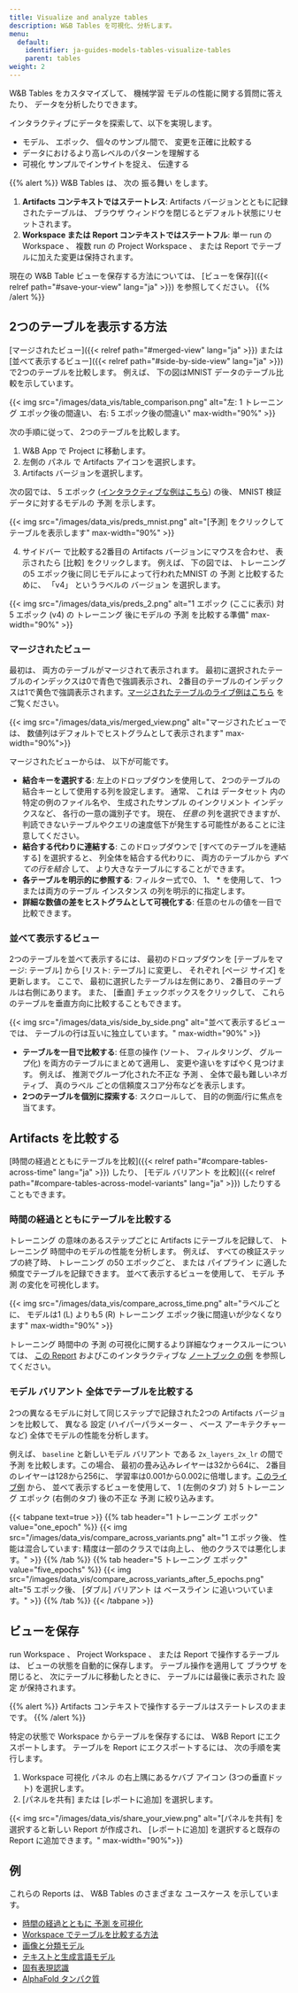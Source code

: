 ```yaml
---
title: Visualize and analyze tables
description: W&B Tables を可視化、分析します。
menu:
  default:
    identifier: ja-guides-models-tables-visualize-tables
    parent: tables
weight: 2
---
```


W&B Tables をカスタマイズして、 機械学習 モデルの性能に関する質問に答えたり、 データを分析したりできます。

インタラクティブにデータを探索して、以下を実現します。

* モデル、 エポック、 個々のサンプル間で、 変更を正確に比較する
* データにおけるより高レベルのパターンを理解する
* 可視化 サンプルでインサイトを捉え、 伝達する

{{% alert %}}
W&B Tables は、 次の 振る舞い をします。
1. **Artifacts コンテキストではステートレス**: Artifacts バージョンとともに記録されたテーブルは、 ブラウザ ウィンドウを閉じるとデフォルト状態にリセットされます。
2. **Workspace または Report コンテキストではステートフル**: 単一 run の Workspace 、 複数 run の Project Workspace 、 または Report でテーブルに加えた変更は保持されます。

現在の W&B Table ビューを保存する方法については、 [ビューを保存]({{< relref path="#save-your-view" lang="ja" >}}) を参照してください。
{{% /alert %}}

## 2つのテーブルを表示する方法
[マージされたビュー]({{< relref path="#merged-view" lang="ja" >}}) または [並べて表示するビュー]({{< relref path="#side-by-side-view" lang="ja" >}}) で2つのテーブルを比較します。 例えば、 下の図はMNIST データのテーブル比較を示しています。

{{< img src="/images/data_vis/table_comparison.png" alt="左: 1 トレーニング エポック後の間違い、 右: 5 エポック後の間違い" max-width="90%" >}}

次の手順に従って、 2つのテーブルを比較します。

1. W&B App で Project に移動します。
2. 左側の パネル で Artifacts アイコンを選択します。
3. Artifacts バージョンを選択します。

次の図では、 5 エポック ([インタラクティブな例はこちら](https://wandb.ai/stacey/mnist-viz/artifacts/predictions/baseline/d888bc05719667811b23/files/predictions.table.json)) の後、 MNIST 検証データに対するモデルの 予測 を示します。

{{< img src="/images/data_vis/preds_mnist.png" alt="[予測] をクリックしてテーブルを表示します" max-width="90%" >}}

4. サイドバー で比較する2番目の Artifacts バージョンにマウスを合わせ、 表示されたら [比較] をクリックします。 例えば、 下の図では、 トレーニング の5 エポック後に同じモデルによって行われたMNIST の 予測 と比較するために、 「v4」 というラベルの バージョン を選択します。

{{< img src="/images/data_vis/preds_2.png" alt="1 エポック (ここに表示) 対 5 エポック (v4) の トレーニング 後にモデルの 予測 を比較する準備" max-width="90%" >}}

### マージされたビュー

最初は、 両方のテーブルがマージされて表示されます。 最初に選択されたテーブルのインデックスは0で青色で強調表示され、 2番目のテーブルのインデックスは1で黄色で強調表示されます。[マージされたテーブルのライブ例はこちら](https://wandb.ai/stacey/mnist-viz/artifacts/predictions/baseline/d888bc05719667811b23/files/predictions.table.json#7dd0cd845c0edb469dec) をご覧ください。

{{< img src="/images/data_vis/merged_view.png" alt="マージされたビューでは、 数値列はデフォルトでヒストグラムとして表示されます" max-width="90%">}}

マージされたビューからは、 以下が可能です。

* **結合キーを選択する**: 左上のドロップダウンを使用して、 2つのテーブルの結合キーとして使用する列を設定します。 通常、 これは データセット 内の特定の例のファイル名や、 生成されたサンプル のインクリメント インデックスなど、 各行の一意の識別子です。 現在、 _任意の_ 列を選択できますが、 判読できないテーブルやクエリの速度低下が発生する可能性があることに注意してください。
* **結合する代わりに連結する**: このドロップダウンで [すべてのテーブルを連結する] を選択すると、 列全体を結合する代わりに、 両方のテーブルから _すべての行を結合_ して、 より大きなテーブルにすることができます。
* **各テーブルを明示的に参照する**: フィルター式で0、 1、 \* を使用して、 1つまたは両方のテーブル インスタンス の列を明示的に指定します。
* **詳細な数値の差をヒストグラムとして可視化する**: 任意のセルの値を一目で比較できます。

### 並べて表示するビュー

2つのテーブルを並べて表示するには、 最初のドロップダウンを [テーブルをマージ: テーブル] から [リスト: テーブル] に変更し、 それぞれ [ページ サイズ] を更新します。 ここで、 最初に選択したテーブルは左側にあり、 2番目のテーブルは右側にあります。 また、 [垂直] チェックボックスをクリックして、 これらのテーブルを垂直方向に比較することもできます。

{{< img src="/images/data_vis/side_by_side.png" alt="並べて表示するビューでは、 テーブルの行は互いに独立しています。" max-width="90%" >}}

* **テーブルを一目で比較する**: 任意の操作 (ソート、 フィルタリング、 グループ化) を両方のテーブルにまとめて適用し、 変更や違いをすばやく見つけます。 例えば、 推測でグループ化された不正な 予測 、 全体で最も難しいネガティブ、 真のラベル ごとの信頼度スコア分布などを表示します。
* **2つのテーブルを個別に探索する**: スクロールして、 目的の側面/行に焦点を当てます。

## Artifacts を比較する
[時間の経過とともにテーブルを比較]({{< relref path="#compare-tables-across-time" lang="ja" >}}) したり、 [モデル バリアント を比較]({{< relref path="#compare-tables-across-model-variants" lang="ja" >}}) したりすることもできます。

### 時間の経過とともにテーブルを比較する
トレーニング の意味のあるステップごとに Artifacts にテーブルを記録して、 トレーニング 時間中のモデルの性能を分析します。 例えば、 すべての検証ステップの終了時、 トレーニング の50 エポックごと、 または パイプライン に適した頻度でテーブルを記録できます。 並べて表示するビューを使用して、 モデル 予測 の変化を可視化します。

{{< img src="/images/data_vis/compare_across_time.png" alt="ラベルごとに、 モデルは1 (L) よりも5 (R) トレーニング エポック後に間違いが少なくなります" max-width="90%" >}}

トレーニング 時間中の 予測 の可視化に関するより詳細なウォークスルーについては、 [この Report](https://wandb.ai/stacey/mnist-viz/reports/Visualize-Predictions-over-Time--Vmlldzo1OTQxMTk) およびこのインタラクティブな [ノートブック の例](https://colab.research.google.com/github/wandb/examples/blob/master/colabs/datasets-predictions/W%26B_Tables_Quickstart.ipynb?_gl=1*kf20ui*_gcl_au*OTI3ODM1OTcyLjE3MzE0MzU1NjU.*_ga*ODEyMjQ4MjkyLjE3MzE0MzU1NjU.*_ga_JH1SJHJQXJ*MTczMTcwNTMwNS45LjEuMTczMTcwNTM5My4zMy4wLjA.*_ga_GMYDGNGKDT*MTczMTcwNTMwNS44LjEuMTczMTcwNTM5My4wLjAuMA..) を参照してください。

### モデル バリアント 全体でテーブルを比較する

2つの異なるモデルに対して同じステップで記録された2つの Artifacts バージョンを比較して、 異なる 設定 (ハイパーパラメーター 、 ベース アーキテクチャー など) 全体でモデルの性能を分析します。

例えば、 `baseline` と新しいモデル バリアント である `2x_layers_2x_lr` の間で 予測 を比較します。この場合、 最初の畳み込みレイヤーは32から64に、 2番目のレイヤーは128から256に、 学習率は0.001から0.002に倍増します。[このライブ例](https://wandb.ai/stacey/mnist-viz/artifacts/predictions/baseline/d888bc05719667811b23/files/predictions.table.json#2bb3b1d40aa777496b5d$2x_layers_2x_lr) から、 並べて表示するビューを使用して、 1 (左側のタブ) 対 5 トレーニング エポック (右側のタブ) 後の不正な 予測 に絞り込みます。

{{< tabpane text=true >}}
{{% tab header="1 トレーニング エポック" value="one_epoch" %}}
{{< img src="/images/data_vis/compare_across_variants.png" alt="1 エポック後、 性能は混合しています: 精度は一部のクラスでは向上し、 他のクラスでは悪化します。" >}}
{{% /tab %}}
{{% tab header="5 トレーニング エポック" value="five_epochs" %}}
{{< img src="/images/data_vis/compare_across_variants_after_5_epochs.png" alt="5 エポック後、 [ダブル] バリアント は ベースライン に追いついています。" >}}
{{% /tab %}}
{{< /tabpane >}}

## ビューを保存

run Workspace 、 Project Workspace 、 または Report で操作するテーブルは、 ビューの状態を自動的に保存します。 テーブル操作を適用して ブラウザ を閉じると、 次にテーブルに移動したときに、 テーブルには最後に表示された 設定 が保持されます。

{{% alert %}}
Artifacts コンテキストで操作するテーブルはステートレスのままです。
{{% /alert %}}

特定の状態で Workspace からテーブルを保存するには、 W&B Report にエクスポートします。 テーブルを Report にエクスポートするには、 次の手順を実行します。
1. Workspace 可視化 パネル の右上隅にあるケバブ アイコン (3つの垂直ドット) を選択します。
2. [パネルを共有] または [レポートに追加] を選択します。

{{< img src="/images/data_vis/share_your_view.png" alt="[パネルを共有] を選択すると新しい Report が作成され、 [レポートに追加] を選択すると既存の Report に追加できます。" max-width="90%">}}

## 例

これらの Reports は、 W&B Tables のさまざまな ユースケース を示しています。

* [時間の経過とともに 予測 を可視化](https://wandb.ai/stacey/mnist-viz/reports/Visualize-Predictions-over-Time--Vmlldzo1OTQxMTk)
* [Workspace でテーブルを比較する方法](https://wandb.ai/stacey/xtable/reports/How-to-Compare-Tables-in-Workspaces--Vmlldzo4MTc0MTA)
* [画像と分類モデル](https://wandb.ai/stacey/mendeleev/reports/Tables-Tutorial-Visualize-Data-for-Image-Classification--VmlldzozNjE3NjA)
* [テキストと生成言語モデル](https://wandb.ai/stacey/nlg/reports/Tables-Tutorial-Visualize-Text-Data-Predictions---Vmlldzo1NzcwNzY)
* [固有表現認識](https://wandb.ai/stacey/ner_spacy/reports/Named-Entity-Recognition--Vmlldzo3MDE3NzQ)
* [AlphaFold タンパク質](https://wandb.ai/wandb/examples/reports/AlphaFold-ed-Proteins-in-W-B-Tables--Vmlldzo4ODc0MDc)

